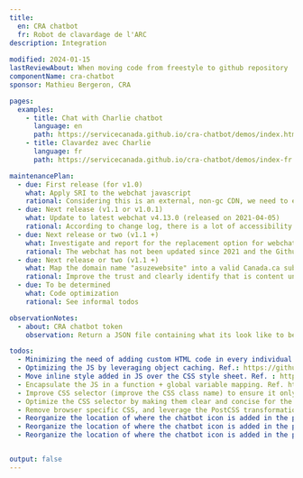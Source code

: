 ```yaml
---
title:
  en: CRA chatbot
  fr: Robot de clavardage de l'ARC
description: Integration 
  
modified: 2024-01-15
lastReviewAbout: When moving code from freestyle to github repository
componentName: cra-chatbot
sponsor: Mathieu Bergeron, CRA 

pages:
  examples:
    - title: Chat with Charlie chatbot
      language: en
      path: https://servicecanada.github.io/cra-chatbot/demos/index.html
    - title: Clavardez avec Charlie
      language: fr
      path: https://servicecanada.github.io/cra-chatbot/demos/index-fr.html

maintenancePlan:
  - due: First release (for v1.0)
    what: Apply SRI to the webchat javascript
    rational: Considering this is an external, non-gc CDN, we need to ensure the integrity of those files
  - due: Next release (v1.1 or v1.0.1)
    what: Update to latest webchat v4.13.0 (released on 2021-04-05)
    rational: According to change log, there is a lot of accessibility fixes since the version 4.9.1.
  - due: Next release or two (v1.1 +)
    what: Investigate and report for the replacement option for webchat.
    rational: The webchat has not been updated since 2021 and the Github repository seems to be stale.
  - due: Next release or two (v1.1 +)
    what: Map the domain name "asuzewebsite" into a valid Canada.ca subdomain.
    rational: Improve the trust and clearly identify that is content under our control
  - due: To be determined
    what: Code optimization
    rational: See informal todos

observationNotes:
  - about: CRA chatbot token
    observation: Return a JSON file containing what its look like to be a JWT and a JWS

todos:
  - Minimizing the need of adding custom HTML code in every individual page using the chat bot. Suggestoin: Manage that HTML pattern centrally in teh JS or via an HTML assets. Ref.
  - Optimizing the JS by leveraging object caching. Ref.: https://github.com/ServiceCanada/cra-chatbot/blob/21c282915f0e994bd49d1d00f867f316aaab163c/src/js/cra-chatbot.js#L102-L103
  - Move inline style added in JS over the CSS style sheet. Ref. : https://github.com/ServiceCanada/cra-chatbot/blob/21c282915f0e994bd49d1d00f867f316aaab163c/src/js/cra-chatbot.js#L19
  - Encapsulate the JS in a function + global variable mapping. Ref. https://github.com/ServiceCanada/cra-chatbot/blob/21c282915f0e994bd49d1d00f867f316aaab163c/src/js/cra-chatbot.js#L5-L8
  - Improve CSS selector (improve the CSS class name) to ensure it only target the chat bot element. Ref. https://github.com/ServiceCanada/cra-chatbot/blob/21c282915f0e994bd49d1d00f867f316aaab163c/src/css/cra-chatbot.css#L10
  - Optimize the CSS selector by making them clear and concise for the chatbot. Ref. https://github.com/ServiceCanada/cra-chatbot/blob/21c282915f0e994bd49d1d00f867f316aaab163c/src/css/cra-chatbot.css#L170
  - Remove browser specific CSS, and leverage the PostCSS transformation task instead. Ref. https://github.com/ServiceCanada/cra-chatbot/blob/21c282915f0e994bd49d1d00f867f316aaab163c/src/css/cra-chatbot.css#L92
  - Reorganize the location of where the chatbot icon is added in the page: Add a link to skip to the chatbot
  - Reorganize the location of where the chatbot icon is added in the page: Stick the chatbot in the page details section instead of the site footer bottom
  - Reorganize the location of where the chatbot icon is added in the page: Consult with DTO and update the style to match closer the Canada.ca color scheme.


output: false
---
```


